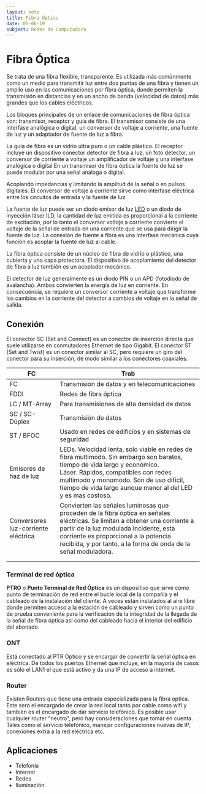 ```yaml
---
layout: note
title: Fibra Óptica
date: 05-06-19
subject: Redes de Computadora
---
```


# Fibra Óptica

Se trata de una fibra flexible, transparente. Es utilizada más comúnmente como un medio para transmitir luz entre dos puntas de una fibra y tienen un amplio uso en las comunicaciones por fibra óptica, donde permiten la transmisión en distancias y en un ancho de banda (velocidad de datos) más grandes que los cables eléctricos.

Los bloques principales de un enlace de comunicaciones de fibra  óptica son: transmisor, receptor y guía de fibra. El transmisor consiste  de una interfase analógica o digital, un conversor de voltaje a  corriente, una fuente de luz y un adaptador de fuente de luz a fibra. 

La guía de fibra es un vidrio ultra puro o un cable plástico. El  receptor incluye un dispositivo conector detector de fibra a luz, un  foto detector, un conversor de corriente a voltaje un amplificador de  voltaje y una interfase analógica o digital En un transmisor de fibra  óptica la fuente de luz se puede modular por una señal análoga o  digital. 

Acoplando impedancias y limitando la amplitud de la señal o en  pulsos digitales. El conversor de voltaje a corriente sirve como  interfase eléctrica entre los circuitos de entrada y la fuente de luz. 

La fuente de luz puede ser un diodo emisor de luz [LED](https://www.ecured.cu/LED)  o un diodo de inyección láser ILD, la cantidad de luz emitida es  proporcional a la corriente de excitación, por lo tanto el conversor  voltaje a corriente convierte el voltaje de la señal de entrada en una  corriente que se usa para dirigir la fuente de luz. La conexión de  fuente a fibra es una interfase mecánica cuya función es acoplar la  fuente de luz al cable. 

La fibra óptica consiste de un núcleo de fibra de vidrio o  plástico, una cubierta y una capa protectora. El dispositivo de  acoplamiento del detector de fibra a luz también es un acoplador  mecánico. 

El detector de luz generalmente es un diodo PIN o un APD (fotodiodo de avalancha).  Ambos convierten la energía de luz en corriente. En consecuencia, se  requiere un conversor corriente a voltaje que transforme los cambios en  la corriente del detector a cambios de voltaje en la señal de salida. 

## Conexión

El conector SC (Set and Connect) es un conector de inserción directa que suele utilizarse en conmutadores Ethernet de tipo Gigabit. El conector ST (Set and Twist) es un conector similar al SC, pero  requiere un giro del conector para su inserción, de modo similar a los conectores coaxiales.

| FC                                  | Trab                                                         |
| ----------------------------------- | ------------------------------------------------------------ |
| FC                                  | Transmisión de datos y en telecomunicaciones                 |
| FDDI                                | Redes de fibra óptica                                        |
| LC / MT-Array                       | Para transmisiones de alta densidad de datos                 |
| SC / SC-Dúplex                      | Transmisión de datos                                         |
| ST / BFOC                           | Usado en redes de edificios y en sistemas de seguridad       |
| Emisores de haz de luz              | LEDs. Velocidad lenta, solo viable en redes de fibra multimodo. Sin embargo son baratos, tiempo de vida largo y económico.<br />Láser. Rápidos, compatibles con redes multimodo y monomodo. Son de uso difícil, tiempo de vida largo aunque menor al del LED y es mas costoso. |
| Conversores luz-corriente eléctrica | Convierten las señales luminosas que proceden de la fibra óptica en señales eléctricas. Se limitan a obtener una corriente a partir de la luz modulada incidente, esta corriente es proporcional a la potencia recibida, y por tanto, a la forma de onda de la señal moduladora. |
|                                     |                                                              |
|                                     |                                                              |



### Terminal de red óptica

**PTRO** o **Punto Terminal de Red Óptica**  es un dispositivo que sirve como punto de terminación de red entre el bucle local de la compañía y el cableado de la instalación del cliente. A veces están instalados al aire libre donde permiten acceso a la estación de 
cableado y sirven como un punto de prueba conveniente para la 
verificación de la integridad de la llegada de la señal de fibra óptica 
así como del cableado hacia el interior del edificio del abonado.

### ONT

Está conectado al PTR Óptico y se encargar de convertir la señal óptica en eléctrica. De todos los puertos Ethernet que incluye, en la mayoría de casos es sólo el LAN1 el que está activo y da una IP de acceso a internet. 

### Router

Existen Routers que tiene una entrada especializada para la fibra optica. Este sera el encargado de crear la red local tanto por cable como wifi y también es el encargado de dar servicio telefónico.
Es posible usar cualquier router "neutro", pero hay consideraciones que tomar en cuenta. Tales como el servicio telefónico, manejar configuraciones nuevas de IP,    conexiones extra a la red eléctrica etc. 

## Aplicaciones

- Telefonía
- Internet
- Redes
- Iluminación 
